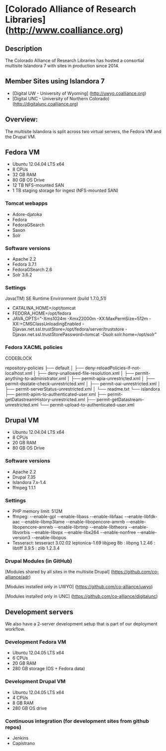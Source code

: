 # [Colorado Alliance of Research Libraries] (http://www.coalliance.org)

## Description
The Colorado Alliance of Research Libraries has hosted a consortial multisite Islandora 7 with sites in production since 2014. 

## Member Sites using Islandora 7
* [Digital UW - University of Wyoming] (http://uwyo.coalliance.org)
* [Digital UNC - University of Northern Colorado) (http://digitalunc.coalliance.org)

## Overview:

The multisite Islandora is split across two virtual servers, the Fedora VM and the Drupal VM.

## Fedora VM

* Ubuntu 12.04.04 LTS x64
* 8 CPUs
* 32 GB RAM
* 80 GB OS Drive
* 12 TB NFS-mounted SAN
* 1 TB staging storage for ingest (NFS-mounted SAN)

### Tomcat webapps

* Adore-djatoka
* Fedora
* FedoraGSearch
* Saxon
* Solr

### Software versions

* Apache 2.2
* Fedora 3.7.1
* FedoraGSearch 2.6
* Solr 3.6.2

### Settings

Java(TM) SE Runtime Environment (build 1.7.0_51)

* CATALINA_HOME=/opt/tomcat
* FEDORA_HOME=/opt/fedora
* JAVA_OPTS="-Xms1024m -Xmx22000m -XX:MaxPermSize=512m -XX:+CMSClassUnloadingEnabled -Djavax.net.ssl.trustStore=/opt/fedora/server/truststore -Djavax.net.ssl.trustStorePassword=tomcat -Dsolr.solr.home=/opt/solr"

### Fedora XACML policies

CODEBLOCK

repository-policies
├── default
│   ├── deny-reloadPolicies-if-not-localhost.xml
│   ├── deny-unallowed-file-resolution.xml
│   ├── permit-anything-to-administrator.xml
│   ├── permit-apia-unrestricted.xml
│   ├── permit-dsstate-check-unrestricted.xml
│   ├── permit-oai-unrestricted.xml
│   ├── permit-serverStatus-unrestricted.xml
│   └── readme.txt
└── islandora
    ├── permit-apim-to-authenticated-user.xml
    ├── permit-getDatastreamHistory-unrestricted.xml
    ├── permit-getDatastream-unrestricted.xml
    └── permit-upload-to-authenticated-user.xml

## Drupal VM

* Ubuntu 12.04.04 LTS x64
* 8 CPUs
* 20 GB RAM
* 80 GB OS Drive

### Software versions

* Apache 2.2
* Drupal 7.35 
* Islandora 7.x-1.4
* ffmpeg 1.1.1

### Settings

* PHP memory limit: 512M
* ffmpeg: --enable-gpl --enable-libass --enable-libfaac --enable-libfdk-aac --enable-libmp3lame --enable-libopencore-amrnb --enable-libopencore-amrwb --enable-librtmp --enable-libtheora --enable-libvorbis --enable-libvpx --enable-libx264 --enable-nonfree --enable-version3 --enable-libopus
* Tesseract: tesseract 3.02.02 leptonica-1.69  libjpeg 8b : libpng 1.2.46 : libtiff 3.9.5 : zlib 1.2.3.4

### Drupal Modules (in GitHub)

[Modules shared by all sites in the multisite Drupal] (https://github.com/co-alliance/adr)

[Modules installed only in UWYO] (https://github.com/co-alliance/uwyo)

[Modules installed only in UNC] (https://github.com/co-alliance/digitalunc)

## Development servers

We also have a 2-server development setup that is part of our deployment workflow.

### Development Fedora VM

* Ubuntu 12.04.05 LTS x64
* 6 CPUs
* 20 GB RAM
* 280 GB storage (OS + Fedora data)

### Development Drupal VM

* Ubuntu 12.04.05 LTS x64
* 4 CPUs
* 8 GB RAM
* 280 GB OS drive

### Continuous integration (for development sites from github repos)

* Jenkins
* Capistrano



